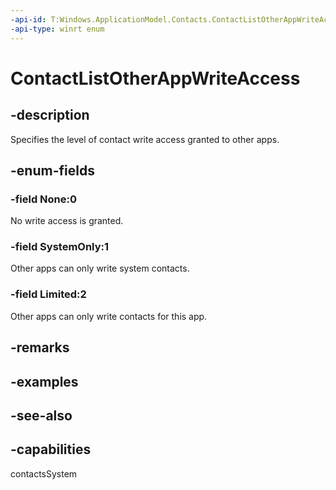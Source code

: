 ```yaml
---
-api-id: T:Windows.ApplicationModel.Contacts.ContactListOtherAppWriteAccess
-api-type: winrt enum
---
```


<!-- Enumeration syntax
public enum Windows.ApplicationModel.Contacts.ContactListOtherAppWriteAccess : int
-->

# ContactListOtherAppWriteAccess

## -description
Specifies the level of contact write access granted to other apps.

## -enum-fields
### -field None:0
No write access is granted.

### -field SystemOnly:1
Other apps can only write system contacts.

### -field Limited:2
Other apps can only write contacts for this app.

## -remarks

## -examples

## -see-also

## -capabilities
contactsSystem
